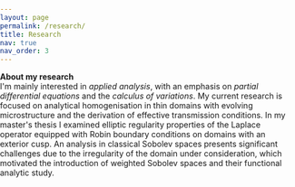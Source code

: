 ```yaml
---
layout: page
permalink: /research/
title: Research
nav: true
nav_order: 3
---
```


<strong>About my research</strong> <br />
I'm mainly interested in <em>applied analysis</em>, with an emphasis on <em>partial differential equations </em> and the <em>calculus of variations</em>. My current research is focused on analytical homogenisation in thin domains with evolving microstructure and the derivation of effective transmission conditions. In my master's thesis I examined elliptic regularity properties of the Laplace operator equipped with Robin boundary conditions on domains with an exterior cusp. An analysis in classical Sobolev spaces presents significant challenges due to the irregularity of the domain under consideration, which motivated the introduction of weighted Sobolev spaces and their functional analytic study.

<head>
    <meta charset="UTF-8">
    <meta name="viewport" content="width=device-width, initial-scale=1.0">
    <style>
        body {
            margin: 0;
            padding: 0;
            width: 100%;
        }

        table {
            border-collapse: collapse;
            width: 100%;
            table-layout: fixed; /* Ensures consistent column widths */
            border: none;
        }
        th, td {
            border-top: none;
            border-bottom: none;
            padding: 10px;
            text-align: left;
            overflow-wrap: break-word; /* Helps with long text */
        }
        th {
            background-color: #f2f2f2;
        }
        td {
            border-left: none;
            border-right: none;
        }
    </style>
</head>
<body>

<div>
    <strong>Theses</strong>
    <table>
        <colgroup>
            <col style="width: 20%;">
            <col style="width: 80%;">
        </colgroup>
        <tbody>
            <tr>
				<td>08/2024</td>
				<td> <em>Elliptic Regularity Theory for the Robin Laplacian on Domains with an Exterior Cusp</em>, Master's thesis in Mathematics at Heidelberg University under the supervision of <a href="https://www.uni-heidelberg.de/math/knuepfer/" target="_blank">Prof. Dr. H. Knüpfer</a></td>
			</tr>
			<tr>
				<td>08/2021</td>
				<td><em>Nonlinear Electrodynamics and its Applications to Cosmology</em>, Bachelor's thesis in Physics at Heidelberg University under the supervision of <a href="https://www.thphys.uni-heidelberg.de/~bartelmann/" target="_blank">Prof. Dr. M. Bartelmann</a></td>
			</tr>
		</tbody>
    </table>
</div>